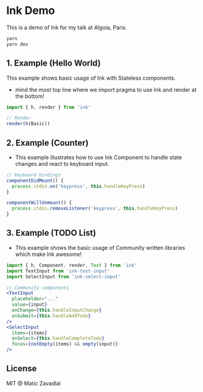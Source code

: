 # Ink Demo

This is a demo of Ink for my talk at Algoia, Paris.

```bash
yarn
yarn dev
```

## 1. Example (Hello World)

This example shows basic usage of Ink with Stateless components.

* mind the most top line where we import pragma to use Ink and render at the bottom!

```jsx
import { h, render } from 'ink'

// Render
render(h(Basic))
```

## 2. Example (Counter)

* This example illustrates how to use Ink Component to handle state changes and react to keyboard input.

```jsx
// Keyboard bindings
componentDidMount() {
  process.stdin.on('keypress', this.handleKeyPress)
}

componentWillUnmount() {
  process.stdin.removeListener('keypress', this.handleKeyPress)
}
```

## 3. Example (TODO List)

* This example shows the basic usage of Community written libraries which make Ink awesome!

```jsx
import { h, Component, render, Text } from 'ink'
import TextInput from 'ink-text-input'
import SelectInput from 'ink-select-input'

// Community components
<TextInput
  placeholder="..."
  value={input}
  onChange={this.handleInputChange}
  onSubmit={this.handleAddTodo}
/>
<SelectInput
  items={items}
  onSelect={this.handleCompleteTodo}
  focus={notEmpty(items) && empty(input)}
/>
```

## License

MIT @ Matic Zavadlal
